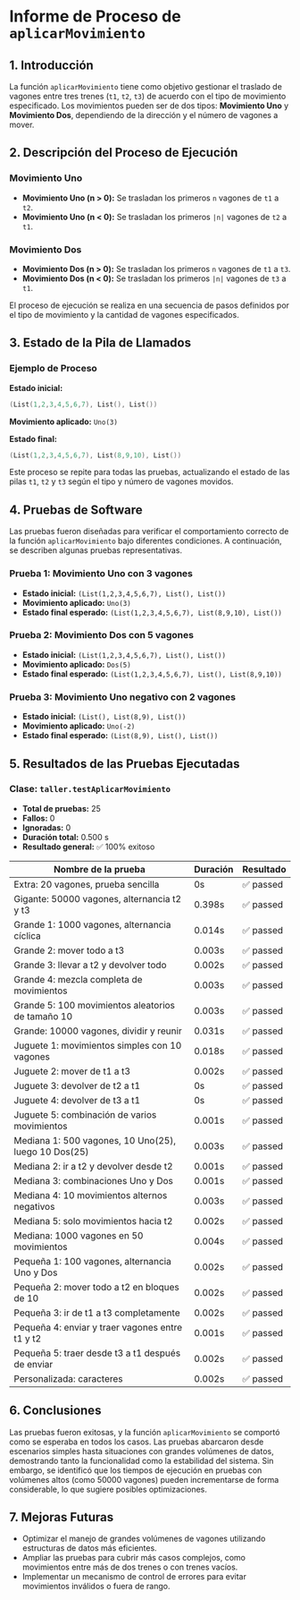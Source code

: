 
# Informe de Proceso de `aplicarMovimiento`

## 1. Introducción

La función `aplicarMovimiento` tiene como objetivo gestionar el traslado de vagones entre tres trenes (`t1`, `t2`, `t3`) de acuerdo con el tipo de movimiento especificado. Los movimientos pueden ser de dos tipos: **Movimiento Uno** y **Movimiento Dos**, dependiendo de la dirección y el número de vagones a mover.

## 2. Descripción del Proceso de Ejecución

### Movimiento Uno
- **Movimiento Uno (n > 0):** Se trasladan los primeros `n` vagones de `t1` a `t2`.
- **Movimiento Uno (n < 0):** Se trasladan los primeros `|n|` vagones de `t2` a `t1`.

### Movimiento Dos
- **Movimiento Dos (n > 0):** Se trasladan los primeros `n` vagones de `t1` a `t3`.
- **Movimiento Dos (n < 0):** Se trasladan los primeros `|n|` vagones de `t3` a `t1`.

El proceso de ejecución se realiza en una secuencia de pasos definidos por el tipo de movimiento y la cantidad de vagones especificados.

## 3. Estado de la Pila de Llamados

### Ejemplo de Proceso

**Estado inicial:**
```scala
(List(1,2,3,4,5,6,7), List(), List())
```

**Movimiento aplicado:** `Uno(3)`

**Estado final:** 
```scala
(List(1,2,3,4,5,6,7), List(8,9,10), List())
```

Este proceso se repite para todas las pruebas, actualizando el estado de las pilas `t1`, `t2` y `t3` según el tipo y número de vagones movidos.

## 4. Pruebas de Software

Las pruebas fueron diseñadas para verificar el comportamiento correcto de la función `aplicarMovimiento` bajo diferentes condiciones. A continuación, se describen algunas pruebas representativas.

### Prueba 1: Movimiento Uno con 3 vagones
- **Estado inicial:** `(List(1,2,3,4,5,6,7), List(), List())`
- **Movimiento aplicado:** `Uno(3)`
- **Estado final esperado:** `(List(1,2,3,4,5,6,7), List(8,9,10), List())`

### Prueba 2: Movimiento Dos con 5 vagones
- **Estado inicial:** `(List(1,2,3,4,5,6,7), List(), List())`
- **Movimiento aplicado:** `Dos(5)`
- **Estado final esperado:** `(List(1,2,3,4,5,6,7), List(), List(8,9,10))`

### Prueba 3: Movimiento Uno negativo con 2 vagones
- **Estado inicial:** `(List(), List(8,9), List())`
- **Movimiento aplicado:** `Uno(-2)`
- **Estado final esperado:** `(List(8,9), List(), List())`

## 5. Resultados de las Pruebas Ejecutadas

### Clase: `taller.testAplicarMovimiento`

- **Total de pruebas:** 25  
- **Fallos:** 0  
- **Ignoradas:** 0  
- **Duración total:** 0.500 s  
- **Resultado general:** ✅ 100% exitoso  

| Nombre de la prueba                                         | Duración | Resultado |
|-------------------------------------------------------------|----------|-----------|
| Extra: 20 vagones, prueba sencilla                          | 0s       | ✅ passed |
| Gigante: 50000 vagones, alternancia t2 y t3                 | 0.398s   | ✅ passed |
| Grande 1: 1000 vagones, alternancia cíclica                 | 0.014s   | ✅ passed |
| Grande 2: mover todo a t3                                   | 0.003s   | ✅ passed |
| Grande 3: llevar a t2 y devolver todo                       | 0.002s   | ✅ passed |
| Grande 4: mezcla completa de movimientos                    | 0.003s   | ✅ passed |
| Grande 5: 100 movimientos aleatorios de tamaño 10           | 0.003s   | ✅ passed |
| Grande: 10000 vagones, dividir y reunir                     | 0.031s   | ✅ passed |
| Juguete 1: movimientos simples con 10 vagones               | 0.018s   | ✅ passed |
| Juguete 2: mover de t1 a t3                                 | 0.002s   | ✅ passed |
| Juguete 3: devolver de t2 a t1                              | 0s       | ✅ passed |
| Juguete 4: devolver de t3 a t1                              | 0s       | ✅ passed |
| Juguete 5: combinación de varios movimientos                | 0.001s   | ✅ passed |
| Mediana 1: 500 vagones, 10 Uno(25), luego 10 Dos(25)        | 0.003s   | ✅ passed |
| Mediana 2: ir a t2 y devolver desde t2                      | 0.001s   | ✅ passed |
| Mediana 3: combinaciones Uno y Dos                          | 0.001s   | ✅ passed |
| Mediana 4: 10 movimientos alternos negativos                | 0.003s   | ✅ passed |
| Mediana 5: solo movimientos hacia t2                        | 0.002s   | ✅ passed |
| Mediana: 1000 vagones en 50 movimientos                     | 0.004s   | ✅ passed |
| Pequeña 1: 100 vagones, alternancia Uno y Dos              | 0.002s   | ✅ passed |
| Pequeña 2: mover todo a t2 en bloques de 10                 | 0.002s   | ✅ passed |
| Pequeña 3: ir de t1 a t3 completamente                      | 0.002s   | ✅ passed |
| Pequeña 4: enviar y traer vagones entre t1 y t2             | 0.001s   | ✅ passed |
| Pequeña 5: traer desde t3 a t1 después de enviar            | 0.002s   | ✅ passed |
| Personalizada: caracteres                                   | 0.002s   | ✅ passed |

## 6. Conclusiones

Las pruebas fueron exitosas, y la función `aplicarMovimiento` se comportó como se esperaba en todos los casos. Las pruebas abarcaron desde escenarios simples hasta situaciones con grandes volúmenes de datos, demostrando tanto la funcionalidad como la estabilidad del sistema. Sin embargo, se identificó que los tiempos de ejecución en pruebas con volúmenes altos (como 50000 vagones) pueden incrementarse de forma considerable, lo que sugiere posibles optimizaciones.

## 7. Mejoras Futuras

- Optimizar el manejo de grandes volúmenes de vagones utilizando estructuras de datos más eficientes.
- Ampliar las pruebas para cubrir más casos complejos, como movimientos entre más de dos trenes o con trenes vacíos.
- Implementar un mecanismo de control de errores para evitar movimientos inválidos o fuera de rango.
